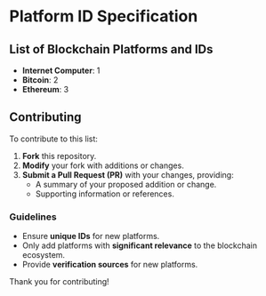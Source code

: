 # Platform ID Specification

## List of Blockchain Platforms and IDs

- **Internet Computer**: 1
- **Bitcoin**: 2
- **Ethereum**: 3

## Contributing

To contribute to this list:

1. **Fork** this repository.
2. **Modify** your fork with additions or changes.
3. **Submit a Pull Request (PR)** with your changes, providing:
   - A summary of your proposed addition or change.
   - Supporting information or references.

### Guidelines

- Ensure **unique IDs** for new platforms.
- Only add platforms with **significant relevance** to the blockchain ecosystem.
- Provide **verification sources** for new platforms.

Thank you for contributing!